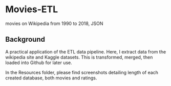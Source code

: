 # Movies-ETL
movies on Wikipedia from 1990 to 2018, JSON

## Background
A practical application of the ETL data pipeline. Here, I extract data from the wikipedia site and Kaggle datasets. This is transformed, merged, then  loaded into Github for later use.

In the Resources folder, please find screenshots detailing length of each created database, both movies and ratings.
